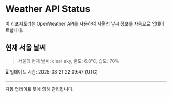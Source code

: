 
# Weather API Status

이 리포지토리는 OpenWeather API를 사용하여 서울의 날씨 정보를 자동으로 업데이트합니다.

## 현재 서울 날씨
> 서울의 현재 날씨: clear sky, 온도: 6.8°C, 습도: 70%

⏳ 업데이트 시간: 2025-03-21 22:09:47 (UTC)

---
자동 업데이트 봇에 의해 관리됩니다.
